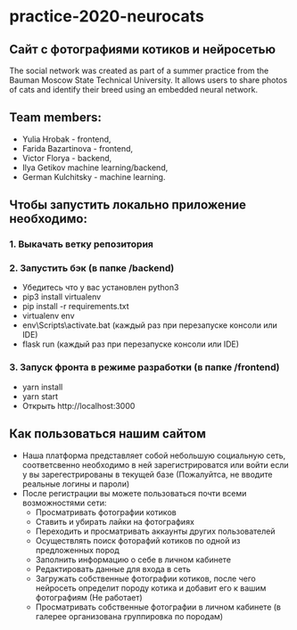 # practice-2020-neurocats
## Сайт с фотографиями котиков и нейросетью

The social network was created as part of a summer
practice from the Bauman Moscow State
Technical University. It allows users to share
photos of cats and identify their breed
using an embedded neural network.
 
## Team members:
* Yulia Hrobak - frontend, 
* Farida Bazartinova - frontend,
* Victor Florya - backend,
* Ilya Getikov machine learning/backend, 
* German Kulchitsky - machine learning.

## Чтобы запустить локально приложение необходимо:
### 1. Выкачать ветку репозитория

### 2. Запустить бэк (в папке /backend)
  - Убедитесь что у вас установлен python3
  - pip3 install virtualenv
  - pip install -r requirements.txt
  - virtualenv env
  - env\Scripts\activate.bat (каждый раз при перезапуске консоли или IDE)
  - flask run (каждый раз при перезапуске консоли или IDE)

### 3. Запуск фронта в режиме разработки (в папке /frontend)
  - yarn install
  - yarn start
  - Открыть http://localhost:3000

## Как пользоваться нашим сайтом
- Наша платформа представляет собой небольшую социальную сеть, соответсвенно необходимо в ней зарегистрироватся или войти если у вы зарегестрированы в текущей базе (Пожалуйтса, не вводите реальные логины и пароли)
- После регистрации вы можете пользоваться почти всеми возможностями сети:
  - Просматривать фотографии котиков
  - Ставить и убирать лайки на фотографиях
  - Переходить и просматривать аккаунты других пользователей
  - Осуществлять поиск фоторафий котиков по одной из предложенных пород
  - Заполнить информацию о себе в личном кабинете
  - Редактировать данные для входа в сеть
  - Загружать собственные фотографии котиков, после чего нейросеть определит породу котика и добавит его к вашим фотографиям (Не работает)
  - Просматривать собственные фотографии в личном кабинете (в галерее организована группировка по породам)
